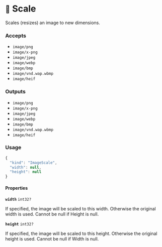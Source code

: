 # <small>:nut_and_bolt:</small> Scale

Scales (resizes) an image to new dimensions.

### Accepts

  - `image/png`
  - `image/x-png`
  - `image/jpeg`
  - `image/webp`
  - `image/bmp`
  - `image/vnd.wap.wbmp`
  - `image/heif`

### Outputs

  - `image/png`
  - `image/x-png`
  - `image/jpeg`
  - `image/webp`
  - `image/bmp`
  - `image/vnd.wap.wbmp`
  - `image/heif`

### Usage

```js
{
  "kind": "ImageScale",
  "width": null,
  "height": null
}
```
#### Properties

**`width`**  `int32?`

If specified, the image will be scaled to this width. Otherwise the original width is used. Cannot be null if Height is null.


**`height`**  `int32?`

If specified, the image will be scaled to this height. Otherwise the original height is used. Cannot be null if Width is null.


